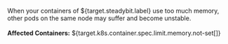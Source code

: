 When your containers of ${target.steadybit.label} use too much memory, other pods on the same node may suffer and become unstable.
<br/>
<br/>
**Affected Containers:** ${target.k8s.container.spec.limit.memory.not-set[]}
